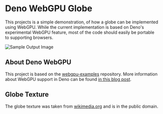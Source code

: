 # Deno WebGPU Globe

This projects is a simple demonstration, of how a globe can be implemented using
WebGPU. While the current implementation is based on Deno's experimental WebGPU
feature, most of the code should easily be portable to supporting browsers.

![Sample Output Image](https://github.com/user-attachments/assets/4bd1bb93-9cd0-4d7f-ad5e-e56c781e750e)


## About Deno WebGPU

This project is based on the
[webgpu-examples](https://github.com/denoland/webgpu-examples) repository. More
information about WebGPU support in Deno can be found
[in this blog post](https://deno.com/blog/v1.39#webgpu-is-back).

## Globe Texture

The globe texture was taken from
[wikimedia.org](https://commons.wikimedia.org/wiki/File:Equirectangular-projection.jpg)
and is in the public domain.
